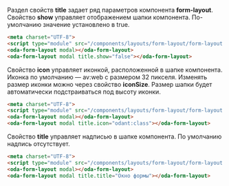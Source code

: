 ﻿Раздел свойств **title** задает ряд параметров компонента **form-layout**.
Свойство **show** управляет отображением шапки компонента. По-умолчанию значение установлено в true.
```html _run_line_edit_[demo.html]_h=300_
<meta charset="UTF-8">
<script type="module" src="/components/layouts/form-layout/form-layout.js"></script>
<oda-form-layout modal></oda-form-layout>
<oda-form-layout modal title.show="false"></oda-form-layout>
```

Свойство **icon** управляет иконкой, расположенной в шапке компонента. Иконка по умолчанию — av:web с размером 32 пикселя. Изменять размер иконки можно через свойство **iconSize**. Размер шапки будет автоматически подстраиваться под высоту иконки.

```html _run_line_edit_[demo.html]_h=300_
<meta charset="UTF-8">
<script type="module" src="/components/layouts/form-layout/form-layout.js"></script>
<oda-form-layout modal></oda-form-layout>
<oda-form-layout modal title.icon="odant:class"></oda-form-layout>
```

Свойство **title** управляет надписью в шапке компонента. По умолчанию надпись отсутствует.

```html _run_line_edit_[demo.html]_h=300_
<meta charset="UTF-8">
<script type="module" src="/components/layouts/form-layout/form-layout.js"></script>
<oda-form-layout modal></oda-form-layout>
<oda-form-layout modal title.title="Окно формы"></oda-form-layout>
```
